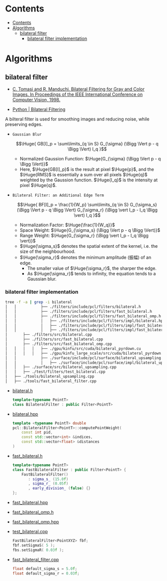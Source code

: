 <!--

@created at 2020-06-22

#
#
#

-->

# Contents

- [Contents](#contents)
- [Algorithms](#algorithms)
  - [bilateral filter](#bilateral-filter)
    - [bilateral filter implementation](#bilateral-filter-implementation)

<!--

- <div align="left"><img src="xxx" height="" width="640" /></div>

#
#
#

<details>
<summary>
</summary>
<br/>
</details>

-->

# Algorithms

## bilateral filter

- [C. Tomasi and R. Manduchi. Bilateral Filtering for Gray and Color Images. In Proceedings of the IEEE International Conference on Computer Vision, 1998.](http://www.super.tka4.org/materials/lib/Articles-Books/Filters/Bilateral/tomasi98bilateral.pdf)

- [Python | Bilateral Filtering](https://www.geeksforgeeks.org/python-bilateral-filtering/)

A bilteral filter is used for smoothing images and reducing noise, while preserving edges.

- `Gaussian Blur`

  $$\Huge{
    GB[I]_p = \sum\limits_{q \in S} G_{\sigma} (\Bigg \Vert p - q \Bigg \Vert) I_q
  }$$

  - Normalized Gaussion Function: $\Huge{G_{\sigma} (\Bigg \Vert p - q \Bigg \Vert)}$
  - Here, $\Huge{GB[I]_p}$ is the result at pixel $\Huge{p}$, and the $\Huge{RMS}$ is
    essentially a sum over all pixels $\Huge{q}$ weighted by the Gaussion function.
    $\Huge{I_q}$ is the intensity at pixel $\Huge{q}$.

- `Bilateral Filter: an Additional Edge Term`

  $$\Huge{
    BF[I]_p = \frac{1}{W_p} \sum\limits_{q \in S} G_{\sigma_s} (\Bigg \Vert p - q \Bigg \Vert) G_{\sigma_r} (\Bigg \vert I_p - I_q \Bigg \vert) I_q
  }$$

  - Normalization Factor: $\Huge{\frac{1}{W_q}}$
  - Space Weight: $\Huge{G_{\sigma_s} (\Bigg \Vert p - q \Bigg \Vert)}$
  - Range Weight: $\Huge{G_{\sigma_r} (\Bigg \vert I_p - I_q \Bigg \vert)}$
  - $\Huge{\sigma_s}$ denotes the spatial extent of the kernel, i.e. the size of the neighbourhood.
  - $\Huge{\sigma_r}$ denotes the minimum amplitude (振幅) of an edge.
    - The smaller value of $\Huge{\sigma_r}$, the sharper the edge.
    - As $\Huge{\sigma_r}$ tends to infinity, the equation tends to a Gaussian blur.

<!--

#
#
#

-->

### bilateral filter implementation

```bash
tree -f -a | grep -i bilateral
│   │           ├── ./filters/include/pcl/filters/bilateral.h
│   │           ├── ./filters/include/pcl/filters/fast_bilateral.h
│   │           ├── ./filters/include/pcl/filters/fast_bilateral_omp.h
│   │           │   ├── ./filters/include/pcl/filters/impl/bilateral.hpp
│   │           │   ├── ./filters/include/pcl/filters/impl/fast_bilateral.hpp
│   │           │   ├── ./filters/include/pcl/filters/impl/fast_bilateral_omp.hpp
│       ├── ./filters/src/bilateral.cpp
│       ├── ./filters/src/fast_bilateral.cpp
│       ├── ./filters/src/fast_bilateral_omp.cpp
│   │   │   │   ├── ./gpu/kinfu/src/cuda/bilateral_pyrdown.cu
│   │   │   │   ├── ./gpu/kinfu_large_scale/src/cuda/bilateral_pyrdown.cu
│   │           ├── ./surface/include/pcl/surface/bilateral_upsampling.h
│   │           │   ├── ./surface/include/pcl/surface/impl/bilateral_upsampling.hpp
│   │   ├── ./surface/src/bilateral_upsampling.cpp
│   │   ├── ./test/filters/test_bilateral.cpp
│   ├── ./tools/bilateral_upsampling.cpp
│   ├── ./tools/fast_bilateral_filter.cpp
```

- [bilateral.h](./filters/include/pcl/filters/bilateral.h)

  ```C++
  template<typename PointT>
  class BilateralFilter : public Filter<PointT>
  ```

- [bilateral.hpp](./filters/include/pcl/filters/impl/bilateral.hpp)

  ```C++
  template <typename PointT> double
  pcl::BilateralFilter<PointT>::computePointWeight(
      const int pid,
      const std::vector<int> &indices,
      const std::vector<float> &distances
  )
  ```

- [fast_bilateral.h](./filters/include/pcl/filters/fast_bilateral.h)

  ```C++
  template<typename PointT>
  class FastBilateralFilter : public Filter<PointT> {
      FastBilateralFilter()
         : sigma_s_ (15.0f)
         , sigma_r_ (0.05f)
         , early_division_ (false) {}
  };
  ```

- [fast_bilateral.hpp](./filters/include/pcl/filters/impl/fast_bilateral.hpp)
- [fast_bilateral_omp.h](./filters/include/pcl/filters/fast_bilateral_omp.h)
- [fast_bilateral_omp.hpp](./filters/include/pcl/filters/impl/fast_bilateral_omp.hpp)

- [test_bilateral.cpp](./test/filters/test_bilateral.cpp)

  ```C++
  FastBilateralFilter<PointXYZ> fbf;
  fbf.setSigmaS( 5 );
  fbs.setSigmaR( 0.03f );
  ```

- [fast_bilateral_filter.cpp](./tools/fast_bilateral_filter.cpp)

  ```C++
  float default_sigma_s = 5.0f;
  float default_sigma_r = 0.03f;
  ```

<!--

- <div align="left"><img src="xxx" height="" width="640" /></div>

#
#
#

<details>
<summary>
</summary>
<br/>
</details>

-->
